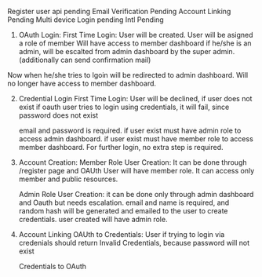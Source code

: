 Register user api pending
Email Verification Pending
Account Linking Pending
Multi device Login pending
Intl Pending

1. OAuth Login:
   First Time Login:
   User will be created.
   User will be asigned a role of member
   Will have access to member dashboard
   if he/she is an admin, will be escalted from admin dashboard by the super admin. (additionally can send confirmation mail)

Now when he/she tries to lgoin will be redirected to admin dashboard.
Will no longer have access to member dashboard.

2. Credential Login
   First Time Login:
   User will be declined, if user does not exist
   if oauth user tries to login using credentials, it will fail, since password does not exist

   email and password is required.
   if user exist must have admin role to access admin dashboard.
   if user exist must have member role to access member dashboard.
   For further login, no extra step is required.

3. Account Creation:
   Member Role User Creation:
   It can be done through /register page and OAUth
   User will have member role.
   It can access only member and public resources.

   Admin Role User Creation:
   it can be done only through admin dashboard and Oauth but needs escalation.
   email and name is required, and random hash will be generated and emailed to the user to create credentials.
   user created will have admin role.

4. Account Linking
   OAUth to Credentials:
   User if trying to login via credenials should return Invalid Credentials, because password will not exist

   Credentials to OAuth

